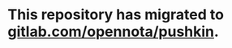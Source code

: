 # This repository has migrated to [gitlab.com/opennota/pushkin](https://gitlab.com/opennota/pushkin).
